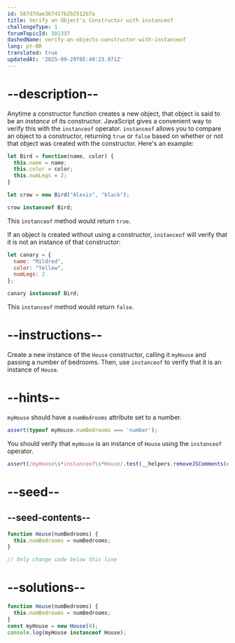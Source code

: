 ```yaml
---
id: 587d7dae367417b2b2512b7a
title: Verify an Object's Constructor with instanceof
challengeType: 1
forumTopicId: 301337
dashedName: verify-an-objects-constructor-with-instanceof
lang: pt-BR
translated: true
updatedAt: '2025-09-29T05:49:23.971Z'
---
```


# --description--

Anytime a constructor function creates a new object, that object is said to be an <dfn>instance</dfn> of its constructor. JavaScript gives a convenient way to verify this with the `instanceof` operator. `instanceof` allows you to compare an object to a constructor, returning `true` or `false` based on whether or not that object was created with the constructor. Here's an example:

```js
let Bird = function(name, color) {
  this.name = name;
  this.color = color;
  this.numLegs = 2;
}

let crow = new Bird("Alexis", "black");

crow instanceof Bird;
```

This `instanceof` method would return `true`.

If an object is created without using a constructor, `instanceof` will verify that it is not an instance of that constructor:

```js
let canary = {
  name: "Mildred",
  color: "Yellow",
  numLegs: 2
};

canary instanceof Bird;
```

This `instanceof` method would return `false`.

# --instructions--

Create a new instance of the `House` constructor, calling it `myHouse` and passing a number of bedrooms. Then, use `instanceof` to verify that it is an instance of `House`.

# --hints--

`myHouse` should have a `numBedrooms` attribute set to a number.

```js
assert(typeof myHouse.numBedrooms === 'number');
```

You should verify that `myHouse` is an instance of `House` using the `instanceof` operator.

```js
assert(/myHouse\s*instanceof\s*House/.test(__helpers.removeJSComments(code)));
```

# --seed--

## --seed-contents--

```js
function House(numBedrooms) {
  this.numBedrooms = numBedrooms;
}

// Only change code below this line
```

# --solutions--

```js
function House(numBedrooms) {
  this.numBedrooms = numBedrooms;
}
const myHouse = new House(4);
console.log(myHouse instanceof House);
```
